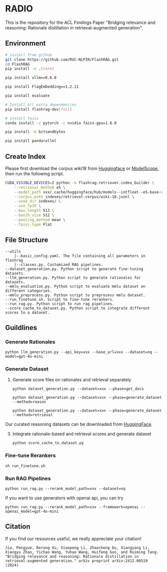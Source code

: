 # RADIO

This is the repository for the ACL Findings Paper "Bridging relevance and reasoning: Rationale distillation in retrieval-augmented generation".

## Environment

```bash
# install from github
git clone https://github.com/RUC-NLPIR/FlashRAG.git
cd FlashRAG
pip install -e .[core] 

pip install vllm==0.6.0

pip install FlagEmbedding==1.2.11

pip install evaluate

# Install all extra dependencies
pip install flashrag-dev[full]

# install faiss
conda install -c pytorch -c nvidia faiss-gpu=1.8.0

pip install -U bitsandbytes

pip install pandarallel
```

## Create Index

Please first download the corpus wiki18 from [Huggingface](https://huggingface.co/datasets/RUC-NLPIR/FlashRAG_datasets/tree/main/retrieval-corpus) or [ModelScope](https://www.modelscope.cn/datasets/hhjinjiajie/FlashRAG_Dataset/files), then run the following script.

```bash
CUDA_VISIBLE_DEVICES=2 python -m flashrag.retriever.index_builder \
    --retrieval_method e5 \
    --model_path xxx/.cache/huggingface/hub/models--intfloat--e5-base-v2/snapshots/1c644c92ad3ba1efdad3f1451a637716616a20e8/ \
    --corpus_path indexes/retrieval-corpus/wiki-18.jsonl \
    --save_dir indexes/ \
    --use_fp16 \
    --max_length 512 \
    --batch_size 512 \
    --pooling_method mean \
    --faiss_type Flat
```

## File Structure

```
--utils
    |--basic_config.yaml. The file containing all parameters in flashrag
    |--classes.py. Customized RAG pipelines.
--dataset_generation.py. Python script to generate fine-tuning datasets.
--llm_generation.py. Python script to generate rationales for datasets.
--mmlu_evaluation.py. Python script to evaluate mmlu dataset on different categories.
--mmlu_preprocess.py. Python script to preprocess mmlu dataset.
--run_finetune.sh. Script to fine-tune rerankers.
--run_rag.py. Python script to run rag pipelines.
--score_cache_to_dataset.py. Python script to integrate different scores to a dataset.
```

## Guildlines

### Generate Rationales

`python llm_generation.py --api_key=xxx --base_url=xxx --dataset=nq --model=gpt-4o-mini`

### Generate Dataset

1. Generate score files on rationales and retrieval separately

    `python dataset_generation.py --dataset=xxx --phase=get_docs`

    `python dataset_generation.py --dataset=xxx --phase=generate_dataset --method=reason`

    `python dataset_generation.py --dataset=xxx --phase=generate_dataset --method=retrieval`

Our curated reasoning datasets can be downloaded from [HuggingFace](https://huggingface.co/datasets/Jia-py/RADIO).

3. Integrate rationale-based and retrieval scores and generate dataset

    `python score_cache_to_dataset.py`

### Fine-tune Rerankers

`sh run_finetune.sh`

### Run RAG Pipelines

`python run_rag.py --rerank_model_path=xxx --dataset=nq`

If you want to use generators with openai api, you can try 

`python run_rag.py --rerank_model_path=xxx --framework=openai --openai_model=gpt-4o-mini`

## Citation

If you find our resources useful, we really appreciate your citation!

```
Jia, Pengyue, Derong Xu, Xiaopeng Li, Zhaocheng Du, Xiangyang Li, Xiangyu Zhao, Yichao Wang, Yuhao Wang, Huifeng Guo, and Ruiming Tang. "Bridging relevance and reasoning: Rationale distillation in retrieval-augmented generation." arXiv preprint arXiv:2412.08519 (2024)
```
